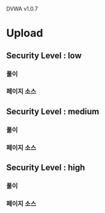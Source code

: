 
DVWA v1.0.7

# Upload

## Security Level : low

### 풀이

### 페이지 소스

## Security Level : medium

### 풀이

### 페이지 소스

## Security Level : high

### 풀이

### 페이지 소스
